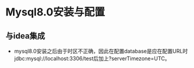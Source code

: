 # Mysql8.0安装与配置
## 与idea集成
- mysql8.0安装之后由于时区不正确，因此在配置database是应在配置URL时jdbc:mysql://localhost:3306/test后加上?serverTimezone=UTC。